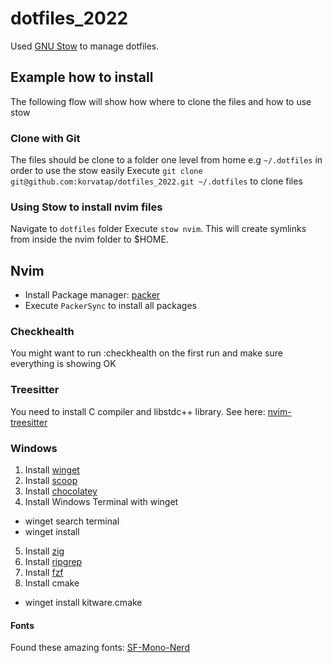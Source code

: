 # dotfiles_2022

Used [GNU Stow](https://www.gnu.org/software/stow/) to manage dotfiles.

## Example how to install
The following flow will show how where to clone the files and how to use stow

### Clone with Git
The files should be clone to a folder one level from home e.g `~/.dotfiles` in order to use the stow easily
Execute `git clone git@github.com:korvatap/dotfiles_2022.git ~/.dotfiles` to clone files

### Using Stow to install nvim files
Navigate to `dotfiles` folder
Execute `stow nvim`. This will create symlinks from inside the nvim folder to $HOME.

## Nvim
- Install Package manager: [packer](https://github.com/wbthomason/packer.nvim#quickstart)
- Execute `PackerSync` to install all packages

### Checkhealth
You might want to run :checkhealth on the first run and make sure everything is showing OK

### Treesitter
You need to install C compiler and libstdc++ library.
See here: [nvim-treesitter](https://github.com/nvim-treesitter/nvim-treesitter#requirements)

### Windows
1. Install [winget](https://github.com/microsoft/winget-cli/releases)
2. Install [scoop](https://scoop.sh/)
3. Install [chocolatey](https://chocolatey.org/install#individual)
4. Install Windows Terminal with winget
  - winget search terminal
  - winget install <ID OF Windows Terminal>
5. Install [zig](https://github.com/ziglang/zig/wiki/Install-Zig-from-a-Package-Manager)
6. Install [ripgrep](https://github.com/BurntSushi/ripgrep#installation)
7. Install [fzf](https://github.com/junegunn/fzf#windows)
8. Install cmake
  - winget install kitware.cmake

#### Fonts
Found these amazing fonts: [SF-Mono-Nerd](https://github.com/epk/SF-Mono-Nerd-Font)

